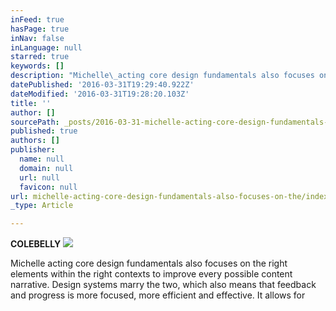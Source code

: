```yaml
---
inFeed: true
hasPage: true
inNav: false
inLanguage: null
starred: true
keywords: []
description: "Michelle\_acting core design fundamentals also focuses on the right elements within the right contexts to improve every possible content narrative. Design systems marry the two, which also means that feedback and progress is more focused, more efficient and effective. It allows for"
datePublished: '2016-03-31T19:29:40.922Z'
dateModified: '2016-03-31T19:28:20.103Z'
title: ''
author: []
sourcePath: _posts/2016-03-31-michelle-acting-core-design-fundamentals-also-focuses-on-the.md
published: true
authors: []
publisher:
  name: null
  domain: null
  url: null
  favicon: null
url: michelle-acting-core-design-fundamentals-also-focuses-on-the/index.html
_type: Article

---
```

**COLEBELLY**
![](https://the-grid-user-content.s3-us-west-2.amazonaws.com/ac8c3e86-3f27-4e6e-a064-f146b9d4b59b.jpg)

Michelle acting core design fundamentals also focuses on the right elements within the right contexts to improve every possible content narrative. Design systems marry the two, which also means that feedback and progress is more focused, more efficient and effective. It allows for